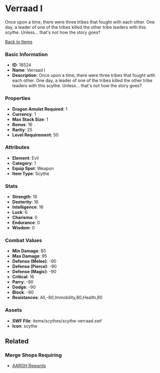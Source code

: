 # Verraad I

Once upon a time, there were three tribes that fought with each other. One day, a leader of one of the tribes killed the other tribe leaders with this scythe. Unless... that's not how the story goes?

[Back to Items](../items.md)

### Basic Information

- **ID**: 18524
- **Name**: Verraad I
- **Description**: Once upon a time, there were three tribes that fought with each other. One day, a leader of one of the tribes killed the other tribe leaders with this scythe. Unless... that&#039;s not how the story goes?

### Properties

- **Dragon Amulet Required**: 1
- **Currency**: 1
- **Max Stack Size**: 1
- **Bonus**: 16
- **Rarity**: 25
- **Level Requirement**: 50

### Attributes

- **Element**: Evil
- **Category**: 1
- **Equip Spot**: Weapon
- **Item Type**: Scythe

### Stats

- **Strength**: 16
- **Dexterity**: 16
- **Intelligence**: 16
- **Luck**: 6
- **Charisma**: 0
- **Endurance**: 0
- **Wisdom**: 0

### Combat Values

- **Min Damage**: 85
- **Max Damage**: 95
- **Defense (Melee)**: -90
- **Defense (Pierce)**: -90
- **Defense (Magic)**: -90
- **Critical**: 16
- **Parry**: -90
- **Dodge**: -90
- **Block**: -90
- **Resistances**: All,-80,Immobility,80,Health,80

### Assets

- **SWF File**: items/scythes/scythe-verraad.swf
- **Icon**: scythe

## Related

### Merge Shops Requiring

- [AARGH Rewards](../merge-shops/298-aargh-rewards.md)

